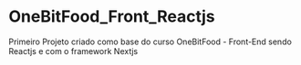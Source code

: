 # OneBitFood_Front_Reactjs
Primeiro Projeto criado como base do curso OneBitFood - Front-End sendo Reactjs e com o framework Nextjs

